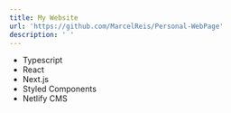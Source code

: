 ```yaml
---
title: My Website
url: 'https://github.com/MarcelReis/Personal-WebPage'
description: ' '
---
```

* Typescript
* React
* Next.js
* Styled Components
* Netlify CMS
